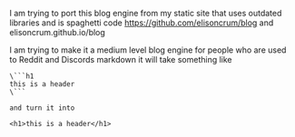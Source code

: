 I am trying to port this blog engine from 
my static site that uses outdated libraries and is spaghetti code 
https://github.com/elisoncrum/blog and elisoncrum.github.io/blog

I am trying to make it a medium level blog engine for people who are used to Reddit and Discords markdown it will take something like
```
\```h1
this is a header
\```

and turn it into

<h1>this is a header</h1>
```
